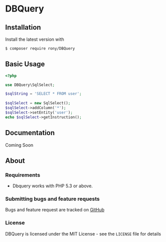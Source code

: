 # DBQuery




## Installation

Install the latest version with

```bash
$ composer require rony/DBQuery
```

## Basic Usage

```php
<?php

use DBQuery\SqlSelect;

$sqlString = 'SELECT * FROM user';
        
$sqlSelect = new SqlSelect();
$sqlSelect->addColumn('*');
$sqlSelect->setEntity('user');
echo $sqlSelect->getInstruction();
```

## Documentation

Coming Soon


## About

### Requirements

- Dbquery works with PHP 5.3 or above.

### Submitting bugs and feature requests

Bugs and feature request are tracked on [GitHub](https://github.com/ronaldobrandini/dbquery/issues)

### License

DBQuery is licensed under the MIT License - see the `LICENSE` file for details